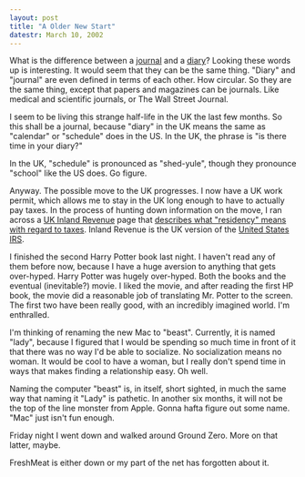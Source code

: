```yaml
---
layout: post
title: "A Older New Start"
datestr: March 10, 2002
---
```


What is the difference between a <a href="http://www.dictionary.com/search?q=journal">journal</a>
and a <a href="http://www.dictionary.com/search?q=diary">diary</a>? Looking
these words up is interesting. It would seem that they can be the same thing.
&quot;Diary&quot; and &quot;journal&quot; are even defined in terms of each
other. How circular. So they are the same thing, except that papers and magazines
can be journals. Like medical and scientific journals, or The Wall Street Journal.

I seem to be living this strange half-life in the UK the last few months. So
this shall be a journal, because &quot;diary&quot; in the UK means the same
as &quot;calendar&quot; or &quot;schedule&quot; does in the US. In the UK, the
phrase is &quot;is there time in your diary?&quot;

In the UK, &quot;schedule&quot; is pronounced as &quot;shed-yule&quot;, though
they pronounce &quot;school&quot; like the US does. Go figure.

Anyway. The possible move to the UK progresses. I now have a UK work permit,
which allows me to stay in the UK long enough to have to actually pay taxes.
In the process of hunting down information on the move, I ran across a <a href="http://www.inlandrevenue.gov.uk/">UK
Inland Revenue</a> page that <a href="http://www.inlandrevenue.gov.uk/pdfs/ir20.htm">describes
what &quot;residency&quot; means with regard to taxes</a>. Inland Revenue is
the UK version of the <a href="http://www.irs.gov/">United States IRS</a>.

I finished the second Harry Potter book last night. I haven't read any of them
before now, because I have a huge aversion to anything that gets over-hyped.
Harry Potter was hugely over-hyped. Both the books and the eventual (inevitable?)
movie. I liked the movie, and after reading the first HP book, the movie did
a reasonable job of translating Mr. Potter to the screen. The first two have
been really good, with an incredibly imagined world. I'm enthralled.

I'm thinking of renaming the new Mac to &quot;beast&quot;. Currently, it is
named &quot;lady&quot;, because I figured that I would be spending so much time
in front of it that there was no way I'd be able to socialize. No socialization
means no woman. It would be cool to have a woman, but I really don't spend time
in ways that makes finding a relationship easy. Oh well.

Naming the computer &quot;beast&quot; is, in itself, short sighted, in much
the same way that naming it &quot;Lady&quot; is pathetic. In another six months,
it will not be the top of the line monster from Apple. Gonna hafta figure out
some name. &quot;Mac&quot; just isn't fun enough.

Friday night I went down and walked around Ground Zero. More on that latter,
maybe.

FreshMeat is either down or my part of the net has forgotten about it.

